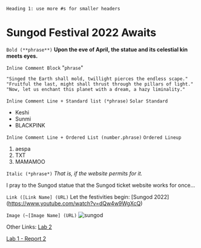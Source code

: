 `Heading 1: use more #s for smaller headers`
# Sungod Festival 2022 Awaits

`Bold (**phrase**)`
**Upon the eve of April, the statue and its celestial kin meets eyes.**

`Inline Comment Block` "`phrase`"
```
"Singed the Earth shall mold, twillight pierces the endless scape."
"Fruitful the last, might shall thrust through the pillars of light."
"Now, let us enchant this planet with a dream, a hazy liminality."
```
`Inline Comment Line + Standard list (*phrase)`
`Solar Standard`
* Keshi
* Sunmi
* BLACKPINK

`Inline Comment Line + Ordered List (number.phrase)`
`Ordered Lineup`
1. aespa
2. TXT
3. MAMAMOO

`Italic (*phrase*)`
*That is, if the website permits for it.*

I pray to the Sungod statue that the Sungod ticket website works for once...

`Link ([Link Name] (URL)`
Let the festivities begin:
[Sungod 2022] (https://www.youtube.com/watch?v=dQw4w9WgXcQ)

`Image (~[Image Name] (URL)`
![sungod](https://user-images.githubusercontent.com/73847942/162285215-427ea37c-2025-48e5-ae7f-44e741888e17.jpeg)


Other Links:
[Lab 2](https://ddavevo.github.io/cse15l-lab-reports/lab-report-1-week-2.html)

[Lab 1 - Report 2](https://ddavevo.github.io/cse15l-lab-reports/lab1report-week2/labreport.html)
